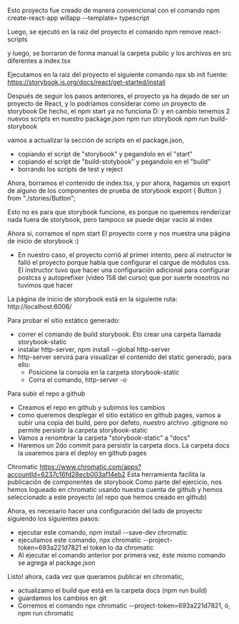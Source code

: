Esto proyecto fue creado de manera convencional con el comando
npm create-react-app willapp --template= typescript

Luego, se ejecutó en la raiz del proyecto el comando
npm remove react-scripts

y luego, se borraron de forma manual la carpeta public y los archivos en src diferentes a index.tsx

Ejecutamos en la raiz del proyecto el siguiente comando
npx sb init
fuente: https://storybook.js.org/docs/react/get-started/install

Después de seguir los pasos anteriores, el proyecto ya ha dejado de ser un proyecto de React,
y lo podríamos considerar como un proyecto de storybook
De hecho, el npm start ya no funciona D: y en cambio tenemos 2 nuevos scripts en nuestro package.json
npm run storybook
npm run build-storybook

vamos a actualizar la sección de scripts en el package.json,

-   copiando el script de "storybook" y pegandolo en el "start"
-   copiando el script de "build-stotybook" y pegandolo en el "build"
-   borrando los scripts de test y reject

Ahora, borramos el contenido de index.tsx,
y por ahora, hagamos un export de alguno de los componentes de prueba de storybook
export { Button } from "./stories/Button";

Esto no es para que storybook funcione, es porque no queremos renderizar nada fuera de storybook, pero tampoco se puede dejar
vacío al index

Ahora si, corramos el npm start
El proyecto corre y nos muestra una página de inicio de storybook :)

-   En nuestro caso, el proyecto corrió al primer intento, pero al instructor le falló el proyecto porque había que configurar
    el cargue de módulos css. El instructor tuvo que hacer una configuración adicional para configurar postcss y autoprefixer
    (video 158 del curso) que por suerte nosotros no tuvimos que hacer

La página de inicio de storybook está en la siguiente ruta:
http://localhost:6006/

Para probar el sitio estático generado:

-   correr el comando de build storybook. Eto crear una carpeta llamada storybook-static
-   instalar http-server, npm install --global http-server
-   http-server servirá para visualizar el contenido del static generado, para ello:
    -   Posicione la consola en la carpeta storybook-static
    -   Corra el comando, http-server -o

Para subir el repo a github

-   Creamos el repo en github y subimos los cambios
-   como queremos desplegar el sitio estático en github pages, vamos a subir una copia del build, pero por defeto,
    nuestro archivo .gitignore no permite persistir la carpeta storybook-static
-   Vamos a renombrar la carpeta "storybook-static" a "docs"
-   Haremos un 2do commit para persistir la carpeta docs. La carpeta docs la usaremos para el deploy en github pages

Chromatic
https://www.chromatic.com/apps?accountId=6237c16fd28ecb003af14eb2
Esta herramienta facilita la publicación de componentes de storybook
Como parte del ejercicio, nos hemos logueado en chromatic usando nuestra cuenta de github
y hemos seleccionado a este proyecto (el repo que hemos creado en github)

Ahora, es necesario hacer una configuración del lado de proyecto
siguiendo los siguientes pasos:

-   ejecutar este comando, npm install --save-dev chromatic
-   ejecutamos este comando, npx chromatic --project-token=693a221d7821
    el token lo da chromatic
-   Al ejecutar el comando anterior por primera vez, éste mismo comando se agrega al package.json

Listo! ahora, cada vez que queramos publicar en chromatic,

-   actualizamo el build que está en la carpeta docs (npm run build)
-   guardamos los cambios en git
-   Corremos el comando npx chromatic --project-token=693a221d7821, ó, npm run chromatic
